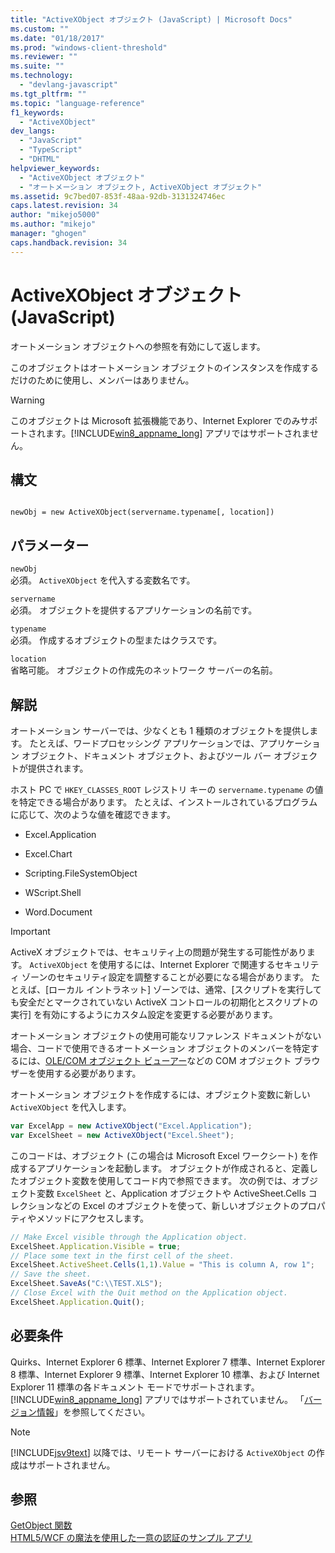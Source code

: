 ```yaml
---
title: "ActiveXObject オブジェクト (JavaScript) | Microsoft Docs"
ms.custom: ""
ms.date: "01/18/2017"
ms.prod: "windows-client-threshold"
ms.reviewer: ""
ms.suite: ""
ms.technology: 
  - "devlang-javascript"
ms.tgt_pltfrm: ""
ms.topic: "language-reference"
f1_keywords: 
  - "ActiveXObject"
dev_langs: 
  - "JavaScript"
  - "TypeScript"
  - "DHTML"
helpviewer_keywords: 
  - "ActiveXObject オブジェクト"
  - "オートメーション オブジェクト, ActiveXObject オブジェクト"
ms.assetid: 9c7bed07-853f-48aa-92db-3131324746ec
caps.latest.revision: 34
author: "mikejo5000"
ms.author: "mikejo"
manager: "ghogen"
caps.handback.revision: 34
---
```

# ActiveXObject オブジェクト (JavaScript)
オートメーション オブジェクトへの参照を有効にして返します。  
  
 このオブジェクトはオートメーション オブジェクトのインスタンスを作成するだけのために使用し、メンバーはありません。  
  
> [!WARNING]
>  このオブジェクトは Microsoft 拡張機能であり、Internet Explorer でのみサポートされます。[!INCLUDE[win8_appname_long](../../javascript/includes/win8-appname-long-md.md)] アプリではサポートされません。  
  
## 構文  
  
```  
  
newObj = new ActiveXObject(servername.typename[, location])  
```  
  
## パラメーター  
 `newObj`  
 必須。  `ActiveXObject` を代入する変数名です。  
  
 `servername`  
 必須。  オブジェクトを提供するアプリケーションの名前です。  
  
 `typename`  
 必須。  作成するオブジェクトの型またはクラスです。  
  
 `location`  
 省略可能。  オブジェクトの作成先のネットワーク サーバーの名前。  
  
## 解説  
 オートメーション サーバーでは、少なくとも 1 種類のオブジェクトを提供します。  たとえば、ワードプロセッシング アプリケーションでは、アプリケーション オブジェクト、ドキュメント オブジェクト、およびツール バー オブジェクトが提供されます。  
  
 ホスト PC で `HKEY_CLASSES_ROOT` レジストリ キーの `servername.typename` の値を特定できる場合があります。  たとえば、インストールされているプログラムに応じて、次のような値を確認できます。  
  
-   Excel.Application  
  
-   Excel.Chart  
  
-   Scripting.FileSystemObject  
  
-   WScript.Shell  
  
-   Word.Document  
  
> [!IMPORTANT]
>  ActiveX オブジェクトでは、セキュリティ上の問題が発生する可能性があります。  `ActiveXObject` を使用するには、Internet Explorer で関連するセキュリティ ゾーンのセキュリティ設定を調整することが必要になる場合があります。  たとえば、\[ローカル イントラネット\] ゾーンでは、通常、\[スクリプトを実行しても安全だとマークされていない ActiveX コントロールの初期化とスクリプトの実行\] を有効にするようにカスタム設定を変更する必要があります。  
  
 オートメーション オブジェクトの使用可能なリファレンス ドキュメントがない場合、コードで使用できるオートメーション オブジェクトのメンバーを特定するには、[OLE\/COM オブジェクト ビューアー](http://msdn.microsoft.com/library/d0kh9f4c.aspx)などの COM オブジェクト ブラウザーを使用する必要があります。  
  
 オートメーション オブジェクトを作成するには、オブジェクト変数に新しい `ActiveXObject` を代入します。  
  
```javascript  
var ExcelApp = new ActiveXObject("Excel.Application");  
var ExcelSheet = new ActiveXObject("Excel.Sheet");  
```  
  
 このコードは、オブジェクト \(この場合は Microsoft Excel ワークシート\) を作成するアプリケーションを起動します。  オブジェクトが作成されると、定義したオブジェクト変数を使用してコード内で参照できます。  次の例では、オブジェクト変数 `ExcelSheet` と、Application オブジェクトや ActiveSheet.Cells コレクションなどの Excel のオブジェクトを使って、新しいオブジェクトのプロパティやメソッドにアクセスします。  
  
```javascript  
// Make Excel visible through the Application object.  
ExcelSheet.Application.Visible = true;  
// Place some text in the first cell of the sheet.  
ExcelSheet.ActiveSheet.Cells(1,1).Value = "This is column A, row 1";  
// Save the sheet.  
ExcelSheet.SaveAs("C:\\TEST.XLS");  
// Close Excel with the Quit method on the Application object.  
ExcelSheet.Application.Quit();  
```  
  
## 必要条件  
 Quirks、Internet Explorer 6 標準、Internet Explorer 7 標準、Internet Explorer 8 標準、Internet Explorer 9 標準、Internet Explorer 10 標準、および Internet Explorer 11 標準の各ドキュメント モードでサポートされます。  [!INCLUDE[win8_appname_long](../../javascript/includes/win8-appname-long-md.md)] アプリではサポートされていません。  「[バージョン情報](../../javascript/reference/javascript-version-information.md)」を参照してください。  
  
> [!NOTE]
>  [!INCLUDE[jsv9text](../../javascript/includes/jsv9text-md.md)] 以降では、リモート サーバーにおける `ActiveXObject` の作成はサポートされません。  
  
## 参照  
 [GetObject 関数](../../javascript/reference/getobject-function-javascript.md)   
 [HTML5\/WCF の魔法を使用した一意の認証のサンプル アプリ](http://code.msdn.microsoft.com/Unique-Authentication-f32d2da0)
